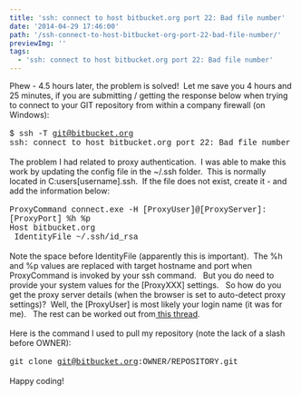 ```yaml
---
title: 'ssh: connect to host bitbucket.org port 22: Bad file number'
date: '2014-04-29 17:46:00'
path: '/ssh-connect-to-host-bitbucket-org-port-22-bad-file-number/'
previewImg: ''
tags:
  - 'ssh: connect to host bitbucket.org port 22: Bad file number'
---
```


Phew - 4.5 hours later, the problem is solved!&nbsp; Let me save you 4 hours and 25 minutes, if you are submitting / getting the response below when trying to connect to your GIT repository from within a company firewall (on Windows):<br /><br /><span style="font-family: &quot;Courier New&quot;,Courier,monospace;">\$ ssh -T git@bitbucket.org</span><br /><span style="font-family: &quot;Courier New&quot;,Courier,monospace;">ssh: connect to host bitbucket.org port 22: Bad file number</span><br /><br />The problem I had related to proxy authentication.&nbsp; I was able to make this work by updating the config file in the ~/.ssh folder.&nbsp; This is normally located in C:users[username].ssh.&nbsp; If the file does not exist, create it - and add the information below:<br /><br /><span style="font-family: &quot;Courier New&quot;,Courier,monospace;">ProxyCommand connect.exe -H [ProxyUser]@[ProxyServer]:[ProxyPort] %h %p<br />Host bitbucket.org<br />&nbsp;IdentityFile ~/.ssh/id_rsa</span><br /><br />Note the space before IdentityFile (apparently this is important).&nbsp; The %h and %p values are replaced with target hostname and port when ProxyCommand is invoked by your ssh command. &nbsp; But you do need to provide your system values for the [ProxyXXX] settings. &nbsp; So how do you get the proxy server details (when the browser is set to auto-detect proxy settings)?&nbsp; Well, the [ProxyUser] is most likely your login name (it was for me). &nbsp; The rest can be worked out from<a href="https://superuser.com/questions/346372/how-do-i-know-what-proxy-server-im-using"> this thread</a>.&nbsp;<br /><br />Here is the command I used to pull my repository (note the lack of a slash before OWNER):<br /><br /><span style="font-family: &quot;Courier New&quot;,Courier,monospace;">git clone git@bitbucket.org:OWNER/REPOSITORY.git</span><br /><br />Happy coding!
